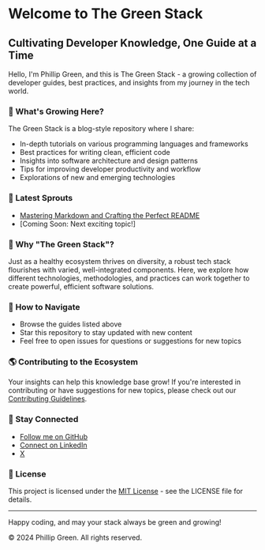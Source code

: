 # Welcome to The Green Stack

## Cultivating Developer Knowledge, One Guide at a Time

Hello, I'm Phillip Green, and this is The Green Stack - a growing collection of developer guides, best practices, and insights from my journey in the tech world.

### 🌱 What's Growing Here?

The Green Stack is a blog-style repository where I share:
- In-depth tutorials on various programming languages and frameworks
- Best practices for writing clean, efficient code
- Insights into software architecture and design patterns
- Tips for improving developer productivity and workflow
- Explorations of new and emerging technologies

### 🌿 Latest Sprouts

- [Mastering Markdown and Crafting the Perfect README](posts/2024-09-03-mastering-markdown-and-readmes.md)
- [Coming Soon: Next exciting topic!]

### 🍃 Why "The Green Stack"?

Just as a healthy ecosystem thrives on diversity, a robust tech stack flourishes with varied, well-integrated components. Here, we explore how different technologies, methodologies, and practices can work together to create powerful, efficient software solutions.

### 🌳 How to Navigate

- Browse the guides listed above
- Star this repository to stay updated with new content
- Feel free to open issues for questions or suggestions for new topics

### 🌎 Contributing to the Ecosystem

Your insights can help this knowledge base grow! If you're interested in contributing or have suggestions for new topics, please check out our [Contributing Guidelines](CONTRIBUTING.md).
### 🌻 Stay Connected

- [Follow me on GitHub](https://github.com/PhilGreen-Dev)
- [Connect on LinkedIn](https://www.linkedin.com/in/phillipggreen/)
- [X](https://twitter.com/IcePickPhilly)

### 📜 License

This project is licensed under the [MIT License](LICENSE) - see the LICENSE file for details.

---

Happy coding, and may your stack always be green and growing!

© 2024 Phillip Green. All rights reserved.
